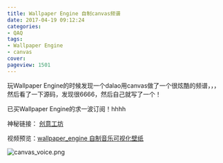 ```yaml
---
title: Wallpaper Engine 自制canvas频谱
date: 2017-04-19 09:12:24
categories:
- QAQ
tags:
- Wallpaper Engine
- canvas
cover: 
pageview: 1501
---
```


玩Wallpaper Engine的时候发现一个dalao用canvas做了一个很炫酷的频谱，，，然后看了一下源码，发现很6666，然后自己就写了一个！

已买Wallpaper Engine的求一波订阅！hhhh

神秘链接： [创意工坊](http://steamcommunity.com/sharedfiles/filedetails/?id=908184092)

视频预览：[wallpaper_engine 自制音乐可视化壁纸](https://www.bilibili.com/video/av10522616/)

![canvas_voice.png](///qiniu.miiiku.xyz/canvas_voice.png)



